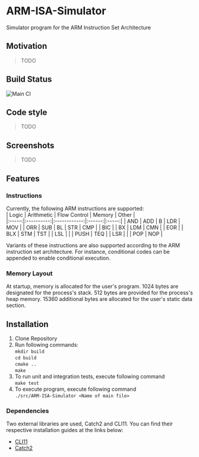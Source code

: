 # ARM-ISA-Simulator
Simulator program for the ARM Instruction Set Architecture

## Motivation
> TODO

## Build Status
![Main CI](https://github.com/KaravolisL/ARM-ISA-Simulator/workflows/Main%20CI/badge.svg)

## Code style
> TODO

## Screenshots
> TODO

## Features
### Instructions
Currently, the following ARM instructions are supported:  
| Logic | Arithmetic | Flow Control | Memory | Other |  
|:-----:|:----------:|:------------:|:------:|:-----:|
| AND   | ADD        | B            | LDR    | MOV   |
| ORR   | SUB        | BL           | STR    | CMP   |
| BIC   |            | BX           | LDM    | CMN   |
| EOR   |            | BLX          | STM    | TST   |
| LSL   |            |              | PUSH   | TEQ   |
| LSR   |            |              | POP    | NOP   |

Variants of these instructions are also supported according to the ARM instruction set architecture. For instance, conditional codes can be appended to enable conditional execution.

### Memory Layout
At startup, memory is allocated for the user's program. 1024 bytes are designated for the process's stack. 512 bytes are provided for the process's heap memory. 15360 additional bytes are allocated for the user's static data section.


## Installation
1. Clone Repository
2. Run following commands: \
   ```mkdir build``` \
   ```cd build``` \
   ```cmake ..``` \
   ```make```
3. To run unit and integration tests, execute following command \
   ```make test```
4. To execute program, execute following command \
   ```./src/ARM-ISA-Simulator <Name of main file>```

### Dependencies
Two external libraries are used, Catch2 and CLI11. You can find their respective installation guides at the links below:
* [CLI11](https://github.com/CLIUtils/CLI11#install)
* [Catch2](https://github.com/catchorg/Catch2/blob/master/docs/cmake-integration.md#installing-catch2-from-git-repository)
